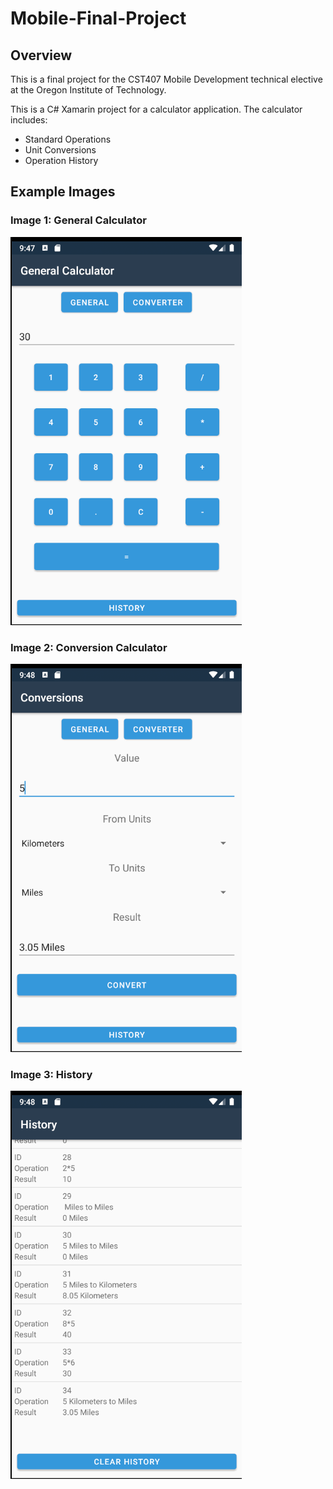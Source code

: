 # Mobile-Final-Project
## Overview
This is a final project for the CST407 Mobile Development technical elective at the Oregon Institute of Technology.

This is a C# Xamarin project for a calculator application. The calculator includes:
* Standard Operations
* Unit Conversions
* Operation History

## Example Images
### Image 1: General Calculator
<img src="https://github.com/themorgander/Mobile-Final-Project/blob/main/Images/Example_1.png?raw=true"/>

### Image 2: Conversion Calculator
<img src="https://github.com/themorgander/Mobile-Final-Project/blob/main/Images/Example_2.png?raw=true"/>

### Image 3: History
<img src="https://github.com/themorgander/Mobile-Final-Project/blob/main/Images/Example_3.png?raw=true"/>

